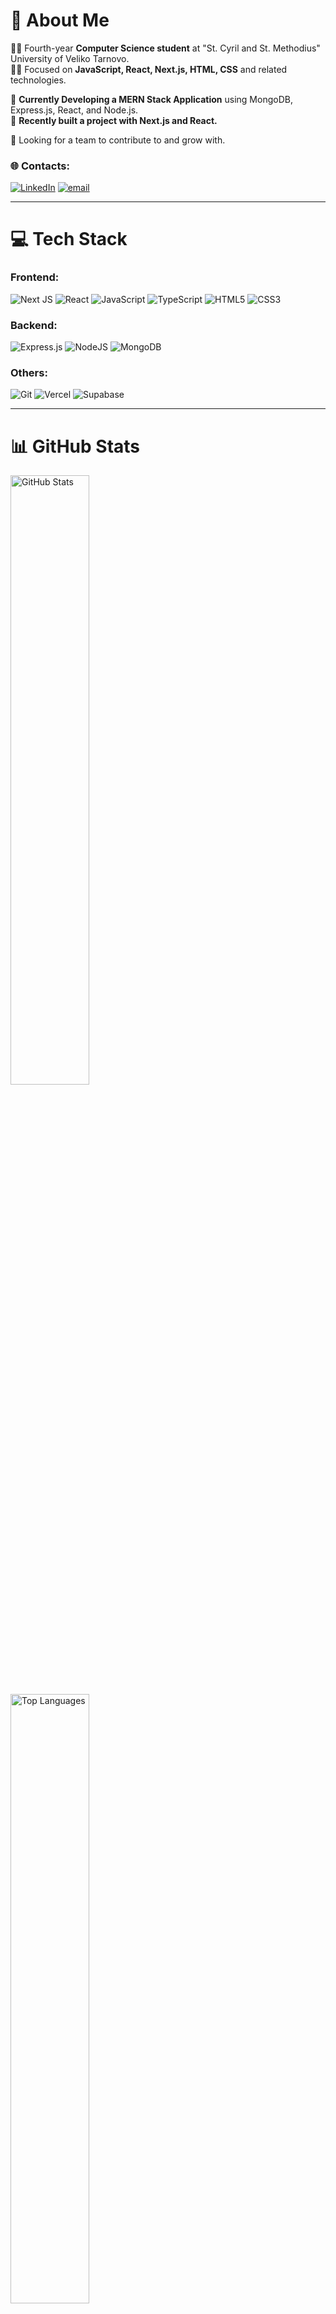 # 💫 About Me
👨‍🎓 Fourth-year **Computer Science student** at "St. Cyril and St. Methodius" University of Veliko Tarnovo.<br>
👨‍💻 Focused on **JavaScript, React, Next.js, HTML, CSS** and related technologies.<br>

🌱 **Currently Developing a MERN Stack Application** using MongoDB, Express.js, React, and Node.js.<br>
🌱 **Recently built a project with Next.js and React.**<br>

👯 Looking for a team to contribute to and grow with.

### 🌐 Contacts:
[![LinkedIn](https://img.shields.io/badge/LinkedIn-%230077B5.svg?logo=linkedin&logoColor=white)](https://www.linkedin.com/in/pavel-nikolov-51a436318/) 
[![email](https://img.shields.io/badge/Email-D14836?logo=gmail&logoColor=white)](mailto:pavelnikm@abv.bg)

___

# 💻 Tech Stack

### Frontend:
![Next JS](https://img.shields.io/badge/Next-black?style=for-the-badge&logo=next.js&logoColor=white) ![React](https://img.shields.io/badge/react-%2320232a.svg?style=for-the-badge&logo=react&logoColor=%2361DAFB) ![JavaScript](https://img.shields.io/badge/javascript-%23323330.svg?style=for-the-badge&logo=javascript&logoColor=%23F7DF1E) ![TypeScript](https://img.shields.io/badge/typescript-%23007ACC.svg?style=for-the-badge&logo=typescript&logoColor=white) ![HTML5](https://img.shields.io/badge/html5-%23E34F26.svg?style=for-the-badge&logo=html5&logoColor=white) ![CSS3](https://img.shields.io/badge/css3-%231572B6.svg?style=for-the-badge&logo=css3&logoColor=white)
### Backend: 
![Express.js](https://img.shields.io/badge/express.js-%23404d59.svg?style=for-the-badge&logo=express&logoColor=%2361DAFB) ![NodeJS](https://img.shields.io/badge/node.js-6DA55F?style=for-the-badge&logo=node.js&logoColor=white)  ![MongoDB](https://img.shields.io/badge/MongoDB-%234ea94b.svg?style=for-the-badge&logo=mongodb&logoColor=white)

### Others:
![Git](https://img.shields.io/badge/git-%23F05033.svg?style=for-the-badge&logo=git&logoColor=white) ![Vercel](https://img.shields.io/badge/vercel-%23000000.svg?style=for-the-badge&logo=vercel&logoColor=white) ![Supabase](https://img.shields.io/badge/Supabase-3ECF8E?style=for-the-badge&logo=supabase&logoColor=white)

___
# 📊 GitHub Stats
<img src="https://github-readme-stats.vercel.app/api?username=MajorDP&theme=radical&hide_border=false&include_all_commits=false&count_private=false" width="50%" height="auto" alt="GitHub Stats">
<img src="https://github-readme-stats.vercel.app/api/top-langs/?username=MajorDP&theme=radical&hide_border=false&include_all_commits=false&count_private=false&layout=compact" width="50%" height="auto" alt="Top Languages">


